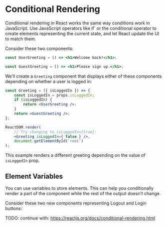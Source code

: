 # Conditional Rendering

Conditional rendering in React works the same way conditions work in JavaScript. Use JavaScript operators like if` or the conditional operator to create elements representing the current state, and let React update the UI to match them.

Consider these two components:

```jsx
const UserGreeting = () => <h1>Welcome back!</h1>;

const GuestGreeting = () => <h1>Please sign up.</h1>;
```

We’ll create a `Greeting` component that displays either of these components depending on whether a user is logged in:

```jsx
const Greeting = ({ isLoggedIn }) => {
    const isLoggedIn = props.isLoggedIn;
    if (isLoggedIn) {
        return <UserGreeting />;
    }
    return <GuestGreeting />;
};

ReactDOM.render(
    // Try changing to isLoggedIn={true}:
    <Greeting isLoggedIn={ false } />,
    document.getElementById('root')
);
```

This example renders a different greeting depending on the value of `isLoggedIn` prop.

## Element Variables

You can use variables to store elements. This can help you conditionally render a part of the component while the rest of the output doesn’t change.

Consider these two new components representing Logout and Login buttons:

TODO: continue with: https://reactjs.org/docs/conditional-rendering.html